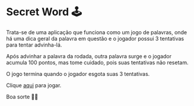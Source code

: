 # Secret Word 🕹

Trata-se de uma aplicação que funciona como um jogo de palavras, onde há uma dica geral da palavra em questão e o jogador possui 3 tentativas para tentar advinha-lá. 

Após advinhar a palavra da rodada, outra palavra surge e o jogador acumula 100 pontos, mas tome cuidado, pois suas tentativas não resetam.

O jogo termina quando o jogador esgota suas 3 tentativas.

Clique [aqui](https://lua-nadai.github.io/secret-word) para jogar.

Boa sorte 🤞🎉

